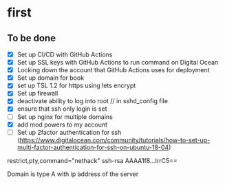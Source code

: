 # first

## To be done

- [x] Set up CI/CD with GitHub Actions
- [x] Set up SSL keys with GitHub Actions to run command on Digital Ocean
- [x] Locking down the account that GitHub Actions uses for deployment
- [x] Set up domain for book
- [x] set up TSL 1.2 for https using lets encrypt
- [x] Set up firewall
- [x] deactivate ability to log into root // in sshd_config file
- [x] ensure that ssh only login is set
- [ ] Set up nginx for multiple domains
- [x] add mod powers to my account
- [ ] Set up 2factor authentication for ssh (https://www.digitalocean.com/community/tutorials/how-to-set-up-multi-factor-authentication-for-ssh-on-ubuntu-18-04)

restrict,pty,command="nethack" ssh-rsa AAAA1f8...IrrC5==

Domain is type A with ip address of the server
